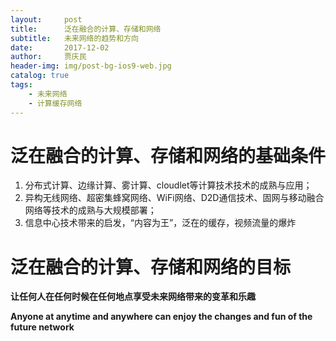 ```yaml
---
layout:     post
title:      泛在融合的计算、存储和网络
subtitle:   未来网络的趋势和方向
date:       2017-12-02
author:     贾庆民
header-img: img/post-bg-ios9-web.jpg
catalog: true
tags:
    - 未来网络
    - 计算缓存网络
---
```


# 泛在融合的计算、存储和网络的基础条件
1. 分布式计算、边缘计算、雾计算、cloudlet等计算技术技术的成熟与应用；
2. 异构无线网络、超密集蜂窝网络、WiFi网络、D2D通信技术、固网与移动融合网络等技术的成熟与大规模部署；
3. 信息中心技术带来的启发，“内容为王”，泛在的缓存，视频流量的爆炸

# 泛在融合的计算、存储和网络的目标
**让任何人在任何时候在任何地点享受未来网络带来的变革和乐趣**

**Anyone at anytime and anywhere can enjoy the changes and fun of the future network**


